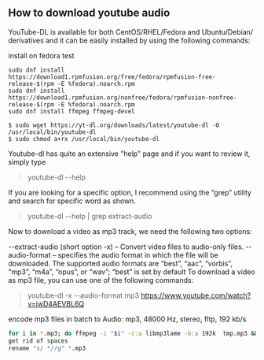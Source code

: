 ## How to download youtube audio

YouTube-DL is available for both CentOS/RHEL/Fedora and Ubuntu/Debian/ derivatives and it can be easily installed by using the following commands:

install on fedora test


```
sudo dnf install https://download1.rpmfusion.org/free/fedora/rpmfusion-free-release-$(rpm -E %fedora).noarch.rpm
sudo dnf install https://download1.rpmfusion.org/nonfree/fedora/rpmfusion-nonfree-release-$(rpm -E %fedora).noarch.rpm
sudo dnf install ffmpeg ffmpeg-devel
```


```
$ sudo wget https://yt-dl.org/downloads/latest/youtube-dl -O /usr/local/bin/youtube-dl
$ sudo chmod a+rx /usr/local/bin/youtube-dl
```

Youtube-dl has quite an extensive "help" page and if you want to review it, simply type

> youtube-dl --help

If you are looking for a specific option, I recommend using the “grep” utility and search for specific word as shown.

> youtube-dl --help | grep extract-audio

Now to download a video as mp3 track, we need the following two options:

--extract-audio (short option -x) – Convert video files to audio-only files.
--audio-format  – specifies the audio format in which the file will be downloaded. The supported audio formats are “best”, “aac”, “vorbis”, “mp3”, “m4a”, “opus”, or “wav”; “best” is set by default
To download a video as mp3 file, you can use one of the following commands:

> youtube-dl -x --audio-format mp3 https://www.youtube.com/watch?v=jwD4AEVBL6Q


encode mp3 files in batch to Audio: mp3, 48000 Hz, stereo, fltp, 192 kb/s

```bash
for i in *.mp3; do ffmpeg -i "$i" -c:a libmp3lame -b:a 192k  tmp.mp3 && mv tmp.mp3 "$(basename "$i"-192 .mp3)".mp3  ; done
get rid of spaces
rename "s/ *//g" *.mp3

```

